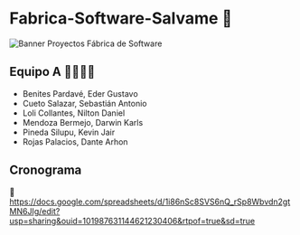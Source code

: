 # Fabrica-Software-Salvame 📁
![Banner Proyectos Fábrica de Software](https://github.com/IEEE-CS-UNMSM/Fabrica-Software-Salvame/assets/105573438/ccfb1036-16a2-4113-b850-73d212ff5e23)


## Equipo A 👩‍💻👩‍💻
- Benites Pardavé, Eder Gustavo
- Cueto Salazar, Sebastián Antonio
- Loli Collantes, Nilton Daniel
- Mendoza Bermejo, Darwin Karls
- Pineda Silupu, Kevin Jair
- Rojas Palacios, Dante Arhon

## Cronograma 
🔗 https://docs.google.com/spreadsheets/d/1i86nSc8SVS6nQ_rSp8Wbvdn2gtMN6JIg/edit?usp=sharing&ouid=101987631144621230406&rtpof=true&sd=true
